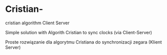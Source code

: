 # Cristian-
cristian algorithm Client Server

Simple solution with Algorith Cristian to sync clocks (via Client-Server)

Proste rozwiązanie dla algorytmu Cristiana do synchronizacji zegara (Klient Server)

